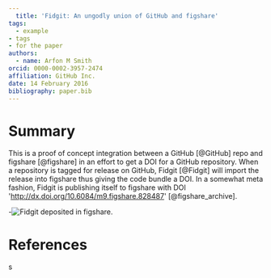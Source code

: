 ```yaml
---
  title: 'Fidgit: An ungodly union of GitHub and figshare'
tags:
  - example
- tags
- for the paper
authors:
  - name: Arfon M Smith
orcid: 0000-0002-3957-2474
affiliation: GitHub Inc.
date: 14 February 2016
bibliography: paper.bib
---
```


  # Summary

  This is a proof of concept integration between a GitHub [@GitHub] repo and figshare
[@figshare] in an effort to get a DOI for a GitHub repository. When a repository is
tagged for release on GitHub, Fidgit [@Fidgit] will import the release into figshare
thus giving the code bundle a DOI. In a somewhat meta fashion, Fidgit is publishing
itself to figshare with DOI 'http://dx.doi.org/10.6084/m9.figshare.828487'
[@figshare_archive].

-![Fidgit deposited in figshare.](figshare_article.png)

# References
s